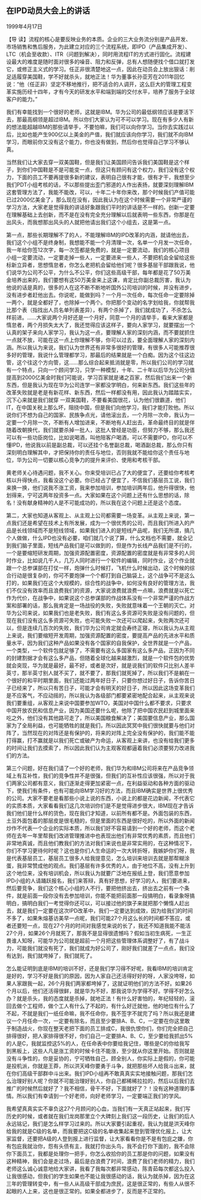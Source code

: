 ## 在IPD动员大会上的讲话

1999年4月17日



【导  读】流程的核心是要反映业务的本质。企业的三大业务流分别是产品开发、市场销售和售后服务，为此建立对应的三个流程系统，即IPD（产品集成开发）、LTC（机会至收款）、ITR（问题到解决），同时用流程IT的方式进行固化。流程建设最大的难度是随时面对很多的噪音、阻力和反弹，总有人想随便找个借口就打发它，或修正主义式的学习。任正非很清楚地这一点，因此在动员会上放出狠话：削足适履穿美国鞋，学不好就杀头，就地正法！华为董事长孙亚芳在2011年回忆说：“他（任正非）坚定不移地推行，把不适合的人调开，这么巨大的管理工程变革实施历经十四年，才有今天的研发水平和端到端的交付水平，培养了服务于全球客户的能力。”



我们有幸能找到一个很好的老师，这就是IBM。华为公司的最低纲领应该是要活下去，那最高纲领是超过IBM。所以你们大家认为可不可以学习。现在有多少人有新的想法能超越IBM的那些请举手，不要怕嘛，我们可以向你学习。当你去实践过以后，比如也能产生900亿以上美金的产值，我们就应该向你学习，我们就不向IBM学习，而眼前你又没有这个能力，你也没有做到，然后你也觉得自己学习不够认真。

当然我们让大家去穿一双美国鞋，但是我们让美国顾问告诉我们美国鞋是这个样子，到你们中国鞋是不是可能变一点，但这只有顾问有这个权力，我们没有这个权力，下面的员工不要再提很多新的建议，表明自己很有才能，很有才干，我想至少我们PDT小组考核的话，不以那些提出歪门邪道的人作出表扬，就要深刻理解IBM这套管理方法了，我能不能改，可以，十年二十年你来改，那个时候我们产值可能已过2000亿美金了，那么现在没有，因此我认为在这个时候需要一个非常严谨的学习方法，大家老是觉得我的讲话好象跟我们平时的讲话是不一样的。创新一定要在理解基础上去创新，而不是在没有完全充分理解以后就表明一些东西，你那是在出风头，而我想那出风头的人就把他请出我们这个小组去，这是第一点。

第一点，那些长期理解不了的人，不能理解IBM的IPD改革的内涵，就请他出去，我们这个小组不是终身制，我想能不能一个月清理一次，名单一个月发一次任命，我一年给你签12次字，每一次签都是免费的，就是一定要流动，我们的核心项目小组一定要流动，一定要走掉一些人，一定要进来一些人，不要把机会全留给这些标新立异者，思想惰怠者，你怎么老把机会留给他们呢？很多基层干部跟我说，他们说华为公司不公平，为什么不公平，你们这些高级干部，每年都是花了50万美金培养出来的，我们要想有这50万美金来上这课，肯定比你副总裁厉害，我认为他说的话是真的，很多的人在这不断不断地听国外公司培训的时候，并没有进步，没有进步者赶他出去。你说呢，能做到吗？一个月一次任命，每次任命一定要除掉一两个，就是全都好了，也除掉一个两个。你把那个变动的名字划给我，你就帮我比那个表（指找出人员名单列表差异），有两个杀掉了，我们就成功了，不杀怎么样前进。……大家说两个月好还是一个月好，同意一个月的请举手，看来大家都是惰怠者，两个月损失太大了，我还觉得应该这样子，要向人家学习，就要摆出一个认真的架子来向人家学习，我认为这一点，要理解人家的深刻内涵，而不要就抓住一点就不放，可能在这一点上你理解不够，你可以过去，要全面理解人家的深刻内涵。所以我认为来说，我们认为世界还有非常多很好的管理，有很多人可能推荐很多好的管理，我说什么管理都学习，那最后的结果就是一个白痴。因为这个往这边管，这个往这个方向管，这……那么综合起来抵消就是零，所以我们公司的学习就有一个特点，只向一个顾问学习，只学一种模型，十年、二十年以后华为公司分值提高到2000亿美金时我们可能说，学习百家就是诸之百家，然后我们出来一个新东西，但是我认为现在华为公司连学一家都没学明白，何来新东西。我们这些年的改革失败就是老是有新花样、新东西，然后一样都没有用，因此我认为踏踏实实，沉下心来就是我们就穿 一双美国鞋，不要看美国很花，认为他们很霸道，他们IT，在中国关税上那么坏，阻挠中国，但是我们向他学习，我们才能打败他。所以说你们不想为自己的国家、民族争点光，请他滚出去，一个月除一次命，我认为一定要一个月除一次，不断有人增加进来，不断地有人赶出去，革命最终目的就是伴随着改朝换代，我们就要杀掉一批人，这批人曾经是功臣，但努力不够，那么我还可以有一些功臣岗位，比如说喝酒，叫他陪客户喝酒，可以不需要IPD，你可以不懂IPD，他说我以前是副总裁，可以还挂个名誉副总裁，喝酒副总裁，那么你只有深刻明白理解其中，才把保持你的责任与地位，否则我就不能给你这个责任与地位，华为公司一切要以核心竞争力的提升来评价、使用和考核干部。

黄老师关心待遇问题，我不关心。你来受培训已占了大的便宜了，还要给你考核考核以升得快点，我看没这个必要。你已经占了便宜了，不信我们基层员工说，我们来换一换，他们说我不涨工资，我来参加培训，参加培训两年后，他升得很快，他划得来，宁可这两年投资多一点。大家如果在这个问题上还有什么思想的话，除名！没有献身精神的人是不可能成功的，所以我在这个问题上还是这个态度。

第二，大家也知道从客观上、从主观上公司都需要一场变革。从主观上来说，第一点我们还是希望在技术上有所发展，成为一个很优秀的公司，而且我们所进入的产品是长线领域而不是短线领域，如果我们进入的是短线产品呢，我们无所谓，搞几个人做做，什么IPD也没有必要，咱们就几个说了算，什么文档也不需要，就全记到我们脑子里面，短线产品我们是可以做到的，但是作为长线产品我们是不行的，一个是要缩短研发周期，加强资源配置密度，资源配置的密度就是有非常多的人同时作业，比如说几千人，几万人同时进行一个软件的编辑，同时作业，这个作业就跟一个总参谋部在打仗一样，炮弹什么时候打，飞机什么时候出动，这个时候的综合行动是很复杂的，你可不要炮弹一个个都打到自己脑袋上，这个战争可不是这么打的，如果我们在这个大规模的，综合性的战争中，如何没有良好的管理方法，我们不仅没有效率而且浪费我们的资源，大家说浪费就浪费一点嘛，浪费就是以死亡作为代价，在战争中，如果说这个总参谋部的作战体系没有一个非常严谨的作战方案和部署的话，那么我肯定是一场战役的失败，失败就意味着一个王朝的灭亡。对华为公司来说，如果我们也是老失败，我们有这么多资源可失败是没有问题的，但现在我们没有这么多资源可失败，也可能失败一次还可以爬起来，失败两次还可以，但是连续几百次的失败，我们华为公司肯定就会寿终正寝，所以我认为从主观上来说，我们要缩短开发周期，加强资源配置的密度，要提高产品的先进水平和质量水平，因为我们这种产品如果没有各个国家的自我保护，全世界就是一个产品，一个类型，一个软件包就足够了，不需要有这么多国家有这么多产品，正因为不同的封建割据才会有这么多产品，但随着全球化越来越激烈，就是一个软件包的优势就会突现，华为就是最好，最不好，或者是次好，就是说我们的软件只比别人差半英寸，那半英寸别人就不买了，就不要了，那我们就死掉了，所以我们不是躺在一个很好的和平时期里面，我们还能过两年好日子，只要你想过好日子，告诉你苦日子已经来了，所以只有苦日子，可能才会有明天的好日子，所以因此这场变革我们是不应客气，不应动摇的，所以我认为各级部门都要紧密地配合起来，从主观来说我们要重组，从客观上来说中国要参加WTO，美国对中国什么都不要求，只要求中国开放农民和信息产业，因为美国还要什么呢，他除了把中国农民赶到城里面来吃之外，他们没有其他路可走了，所以美国粮食解决了；美国要信息产业，那么国家为了全局利益，也可能牺牲的就是我们，所以因此冥冥中我们很快就要与他们对阵了，当然现在的对阵还是有保护的，将来的对阵上完全没有保护的，我们能不能打得赢，打不赢就是以我们死亡或破产为命运，从客观上来讲，也没有给我们更多的时间让我们去摸索了，所以因此我们认为主观客观都逼着我们必须要努力改进我们的方法。

第三个问题，好在我们请了一个好的老师，我们华为和IBM公司将来在产品竞争领域上有互补性，我们的竞争性并不是很强，但我们的互补性应该很强，所以对于我们两家公司都有意义，我们逐渐走得更加紧密一点，在利益驱动和各种方面的驱动下，使我们有条件，也有可能向IBM学习好的方法，而且IBM确实是世界上很优秀的公司。大家不要老是看那些小说上说的东西，小说上的都是花边新闻，不代表它的实质本质，大家看看我们这几次培训你们是不是觉得进步很大，IBM现在才告诉我们他们是什么样的货色，现在我们才知道，以前所有都不是。外面包装的东西，土豆外面包着的那层皮是很毛糙的，但是里面的东西是很好吃的，所以外面的新闻炒作不代表一个企业的实际本质，所以我们好不容易请到一个好的老师，而这个老师在去年一年里帮我们改进管理推进中也表现出他们有非常优秀的素质，而且他们非常地真诚，而且他们教我们的方法对我们来说也是非常实用的，在这种情况下，你们不学习更待何时呢？这也是你们人生命运的一次大转折呀，我嫉妒你们呀，我是代表基层员工，基层员工很多人给我提意见，怎么培训来培训去就是那帮糊涂蛋，我非常赞成他的观点。我们基层有许多优秀的人，由于地位不高，没有上升到这个地位来，没有培训机会，所以我认为就要广泛地在报纸上登，我们愿意参加IPD小组的人请踊跃报名，我们来答辩，真有好思想，好学习的人，我们要进来，然后要竞争，我们这个核心小组的人不行，要把他挤出去，挤出去之前有一个条件，就是前面一段你没有去参加培训，你能不能把前面那一段搞明白，看录象呀搞明白，搞明白我们一考觉得你还可以，可以接过他的旗子来就把那个懒惰人赶出去，就是我们一定要在这次IPD改革中，我们一定要达到成效，因为给我们的时间不多了，如果朱熔基访美早一点呢，我们可能27个月这么长的时间都不答应，或者还要短一点，现在27个月的时间对我感觉来说的长了，我还不知道我能不能活27个月，如果26个月就死了，那我不是显得很遗憾吗？假如当初生病死，一生正畏谁人知呀，可能华为公司就是超前一个月把这些管理体系调整好了，有了战斗力，可能我们就没有死了，我们就成为好公司了，刚好我们就差了一点点，我们没有达到，我们就垮掉了，我们就死了。

怎么能证明到底是IBM的培训不好，还是我们学习得不好呢，我看IBM的培训肯定是好的，学习不好是我们的原因，因为人家自己还活得好好的呀，人家没垮呀，如果人家跟我一起，26个月我们两家都垮掉了，这就证明他们的方法不好。如果26个月以后，他们还活得很鲜，就是华为不好，那我说华为学得不好。学得不好怎么办？就是杀头，我的态度就是杀掉，就地正法！有什么好害怕的，年纪轻轻的，滚回去做个工程师，做个工人有什么了不起的，有什么好迁就他，他的地位有什么了不起，不就是我们一纸任命嘛，我不任命你，我不签字不就完了吗？所以我还是建议一个月任命一次，一定要有除名，而且至少要排A、B、C，一定要在你这里敢于制造战火，你现在整天老把下面的员工排成C，我很仇恨你们，你们完全把自己排得很好，把人家排得很不好，你们自己一定要排A、B、C，至少要给我抓出5%的人是C，我就监控这5%的人，在任命表中你要给我记住，哪些是C的你给我写到黑板上，这些人凡是涨工资的时候卡住不能涨，至少就从你这里开始。否则就是没有斗争性的，你是妥协的，宁可牺牲自己，顾全别人，你实际上是假的，你可能是投机派，你就是王莽，所以洪天峰你要勇于斗争，就把那些坏人给我斗出来，就在你们高级干部群中斗出来。我们IPD小组再不敢真真实实地接触问题，那我们怎么治理好别人呢？你就不可能治理好别人，你自己都稀稀拉拉的，然后以后我们去推广的时候然后就好了？我不相信，骨干不好，下面就好了？！没有这种道理的事情。所以我们有幸请到一个好老师，向好老师学习，一定要端正我们的学风。

我希望真真实实不辜负这27个月顾问的心血，当我们有一天真正站起来，我们写历史的时候，或者就在我们龙岗那里立个大碑刻上我们这一段历史，让我们的后人永远铭记，我们是怎么样学习过来的。所以大家要引起重视，我认为就是洪天峰你给我的就是C级的名单，而我要把这C级的名单收集起来登到管理优化报上，让大家监督，还要把A级的人登到报上进行监督，让大家看看你是不是有包庇之嫌，你有包庇我就治你，怨有头债有主，我就打你出头鸟，我不会打你下面的，我不会除你下面员工，我都是处理你一把手，你怎么收拾你的员工那是你的问题，如果没有这种精神，我们会是走过场，最后是白浪费了时间，浪费了我们老师的精力，我们老师这么诚心诚意地给大家讲，我看了我每次都非常感动，陈青茹每次都这么投入让我很感动，但我们的学生如果也不能让我很感动的话，我认为就杀掉，因为在这三年的管理转变中，有一些人从高级干部成为庶民，这是很正常的，有些人从很不起眼的人上来，这也是很正常的。如果全都进步了，反而是不正常的。
